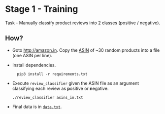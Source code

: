 # Stage 1 - Training

Task - Manually classify product reviews into 2 classes (positive / negative).

## How?

- Goto <http://amazon.in>. Copy the [ASIN][asin] of ~30 random products into a
  file (one ASIN per line).

- Install dependencies.

        pip3 install -r requirements.txt

- Execute `review_classifier` given the ASIN file as an argument classifying
  each review as **p**ositive or **n**egative.

      ./review_classifier asins_in.txt

- Final data is in [`data.txt`](data.txt).

[asin]: https://en.wikipedia.org/w/index.php?title=Amazon_Standard_Identification_Number&oldid=705247351
